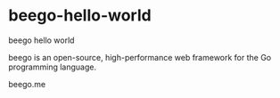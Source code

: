 # beego-hello-world
beego hello world

beego is an open-source, high-performance web framework for the Go programming language.

beego.me
